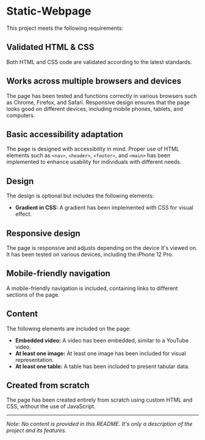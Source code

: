 # Static-Webpage

This project meets the following requirements:

## Validated HTML & CSS
Both HTML and CSS code are validated according to the latest standards.

## Works across multiple browsers and devices
The page has been tested and functions correctly in various browsers such as Chrome, Firefox, and Safari. Responsive design ensures that the page looks good on different devices, including mobile phones, tablets, and computers.

## Basic accessibility adaptation
The page is designed with accessibility in mind. Proper use of HTML elements such as `<nav>`, `<header>`, `<footer>`, and `<main>` has been implemented to enhance usability for individuals with different needs.

## Design
The design is optional but includes the following elements:

- **Gradient in CSS:** A gradient has been implemented with CSS for visual effect.

## Responsive design
The page is responsive and adjusts depending on the device it's viewed on. It has been tested on various devices, including the iPhone 12 Pro.

## Mobile-friendly navigation
A mobile-friendly navigation is included, containing links to different sections of the page.

## Content
The following elements are included on the page:

- **Embedded video:** A video has been embedded, similar to a YouTube video.
- **At least one image:** At least one image has been included for visual representation.
- **At least one table:** A table has been included to present tabular data.

## Created from scratch
The page has been created entirely from scratch using custom HTML and CSS, without the use of JavaScript.

---

*Note: No content is provided in this README. It's only a description of the project and its features.*
